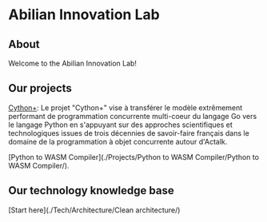 # Abilian Innovation Lab

## About

Welcome to the Abilian Innovation Lab!

## Our projects

[Cython+](./Projects/Cython+/Cython+/): Le projet "Cython+" vise à transférer le modèle extrêmement performant de programmation concurrente multi-coeur du langage Go vers le langage Python en s'appuyant sur des approches scientifiques et technologiques issues de trois décennies de savoir-faire français dans le domaine de la programmation à objet concurrente autour d'Actalk.

[Python to WASM Compiler](./Projects/Python to WASM Compiler/Python to WASM Compiler/).


## Our technology knowledge base

[Start here](./Tech/Architecture/Clean architecture/)
